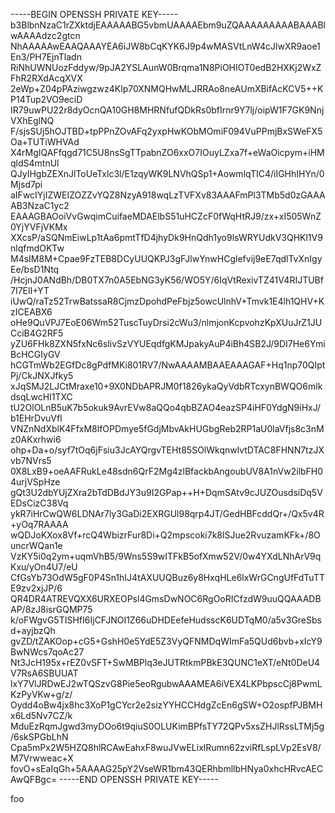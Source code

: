 -----BEGIN OPENSSH PRIVATE KEY-----
b3BlbnNzaC1rZXktdjEAAAAABG5vbmUAAAAEbm9uZQAAAAAAAAABAAABlwAAAAdzc2gtcn
NhAAAAAwEAAQAAAYEA6iJW8bCqKYK6J9p4wMASVtLnW4cJlwXR9aoe1En3/PH7EjnTladn
RiNhUWNUozFddyw/9pJA2YSLAunW0Brqma1N8PiOHIOT0edB2HXKj2WxZFhR2RXdAcqXVX
2eWp+Z04pPAziwgzwz4Klp70XNMQHwMLJRRAo8neAUmXBifAcKCV5++KP14Tup2VO9eciD
IR79uwPU22r8dyOcnQA10GH8MHRNfufQDkRs0bfIrnr9Y7lj/oipW1F7GK9NnjVXhEglNQ
F/sjsSUj5hOJTBD+tpPPnZOvAFq2yxpHwKObMOmiF094VuPPmjBxSWeFX5Oa+TUTiWHVAd
X4rMgIQAFfqgd71C5U8nsSgTTpabnZO6xxO7IOuyLZxa7f+eWaOicpym+iHMqldS4mtnUl
QJyIHgbZEXnJlToUeTxlc3l/E1zqyWK9LNVhQSp1+AowmlqTIC4/iIGHhIHYn/0Mjsd7pi
aIFwcIYjIZWEIZOZZvYQZ8NzyA918wqLzTVFXv83AAAFmPl3TMb5d0zGAAAAB3NzaC1yc2
EAAAGBAOoiVvGwqimCuifaeMDAElbS51uHCZcF0fWqHtRJ9/zx+xI505WnZ0YjYVFjVKMx
XXcsP/aSQNmEiwLp1tAa6pmtTfD4jhyDk9HnQdh1yo9lsWRYUdkV3QHKl1V9nlqfmdOKTw
M4sIM8M+Cpae9FzTEB8DCyUUQKPJ3gFJlwYnwHCglefvij9eE7qdlTvXnIgyEe/bsD1Ntq
/HcjnJ0ANdBh/DB0TX7n0A5EbNG3yK56/WO5Y/6IqVtRexivTZ41V4RIJTUBf7I7ElI+YT
iUwQ/raTz52TrwBatssaR8CjmzDpohdPeFbjz5owcUlnhV+Tmvk1E4lh1QHV+KzICEABX6
oHe9QuVPJ7EoE06Wm52TuscTuyDrsi2cWu3/nlmjonKcpvohzKpXUuJrZ1JUCciB4G2RF5
yZU6FHk8ZXN5fxNc6slivSzVYUEqdfgKMJpakyAuP4iBh4SB2J/9DI7He6YmiBcHCGIyGV
hCGTmWb2EGfDc8gPdfMKi801RV7/NwAAAAMBAAEAAAGAF+Hq1np70QIptPj/CkJNXJfky5
xJqSMJ2LJCtMraxe10+9X0NDbAPRJM0f1826ykaQyVdbRTcxynBWQO6mlkdsqLwcHI1TXC
tU2OlOLnB5uK7b5okuk9AvrEVw8aQQo4qbBZAO4eazSP4iHF0YdgN9iHxJ/b1EHrDvuVfl
VNZnNdXblK4FfxM8lfOPDmye5fGdjMbvAkHUGbgReb2RP1aU0laVfjs8c3nMz0AKxrhwi6
ohp+Da+o/syf7tOq6jFsiu3JcAYQrgvTEHt85SOlWkqnwlvtDTAC8FHNN7tzJXvb7NVrs5
0X8LxB9+oeAAFRukLe48sdn6QrF2Mg4zlBfackbAngoubUV8A1nVw2ilbFH04urjVSpHze
gQt3U2dbYUjZXra2bTdDBdJY3u9I2GPap++H+DqmSAtv9cJUZOusdsiDq5VEDsCizC38Vq
ykR7iHrCwQW6LDNAr7ly3GaDi2EXRGUl98qrp4JT/GedHBFcddQr+/Qx5v4R+yOq7RAAAA
wQDJoKXox8Vf+rcQ4WbizrFur8Di+Q2mpscoki7k8lSJue2RvuzamKFk+/8OuncrWQan1e
VzKY5i0q2ym+uqmVhB5/9Wns5S9wITFkB5ofXmw52V/0w4YXdLNhArV9qKxu/yOn4U7/eU
CfGsYb73OdW5gF0P4Sn1hIJ4tAXUUQBuz6y8HxqHLe6lxWrGCngUfFdTuTTE9zv2xjJP/6
QR4DR4ATREVQXX6URXEOPsl4GmsDwNOC6RgOoRICfzdW9uuQQAAADBAP/8zJ8isrGQMP75
k/oFWgvG5TISHfI6IjCFJNOI1Z66uDHDEefeHudsscK6UDTqM0/a5v3GreSbsd+ayjbzQh
gvZD/tZAKOop+cG5+GshH0e5YdE5Z3VyQFNMDqWImFa5QUd6bvb+xIcY9BwNWcs7qoAc27
Nt3JcH195x+rEZ0vSFT+SwMBPlq3eJUTRtkmPBkE3QUNC1eXT/eNt0DeU4V7RsA6SBUUAT
lxY7VlJRDwEJ2wTQSzvG8Pie5eoRgubwAAAMEA6iVEX4LKPbpscCj8PwmLKzPyVKw+g/z/
Oydd4oBw4jx8hc3XoP1gCYcr2e2sizYYHCCHdgZcEn6gSW+O2ospfPJBMHx6Ld5Nv7CZ/k
MduEzRqmJgwd3myDOo6t9qiuS0OLUKimBPfsTY72QPv5xsZHJlRssLTMj5g/6skSPGbLhN
Cpa5mPx2W5HZQ8hlRCAwEahxF8wuJVwELixlRumn62zviRfLspLVp2EsV8/M7Vrwweac+X
fovO+sEaIqGh+5AAAAG25pY2VseWR1bm43QERhbmllbHNya0xhcHRvcAECAwQFBgc=
-----END OPENSSH PRIVATE KEY-----

foo
